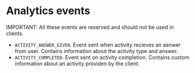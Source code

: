 # Analytics events

IMPORTANT: All these events are reserved and should not be used in clients. 

- `ACTIVITY_ANSWER_GIVEN`. Event sent when activity recieves an asnwer from user. Contains
                          information about the activity type and answer.
- `ACTIVITY_COMPLETED`. Event sent on activity completion. Contains custom information about an
                        activity providen by the client.
